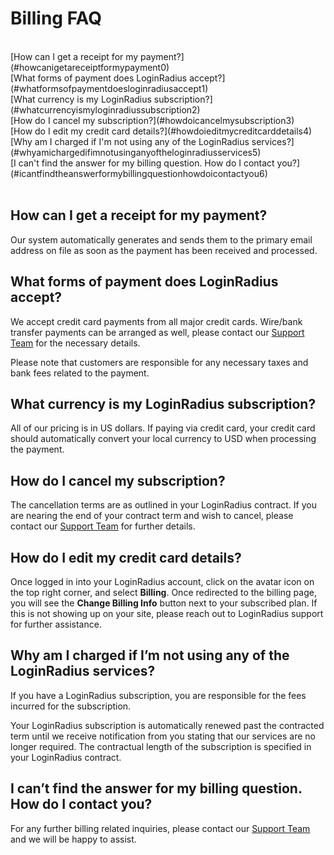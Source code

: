 # Billing FAQ

<br>
[How can I get a receipt for my payment?](#howcanigetareceiptformypayment0)
<br>
[What forms of payment does LoginRadius accept?](#whatformsofpaymentdoesloginradiusaccept1)
<br>
[What currency is my LoginRadius subscription?](#whatcurrencyismyloginradiussubscription2)
<br>
[How do I cancel my subscription?](#howdoicancelmysubscription3)
<br>
[How do I edit my credit card details?](#howdoieditmycreditcarddetails4)
<br>
[Why am I charged if I'm not using any of the LoginRadius services?](#whyamichargedifimnotusinganyoftheloginradiusservices5)
<br>
[I can't find the answer for my billing question. How do I contact you?](#icantfindtheanswerformybillingquestionhowdoicontactyou6)
<br>
<br>

## How can I get a receipt for my payment?

Our system automatically generates and sends them to the primary email address on file as soon as the payment has been received and processed.

## What forms of payment does LoginRadius accept?



We accept credit card payments from all major credit cards. Wire/bank transfer payments can be arranged as well, please contact our [Support Team](https://support.loginradius.com/hc/en-us/requests/new) for the necessary details.

Please note that customers are responsible for any necessary taxes and bank fees related to the payment.

## What currency is my LoginRadius subscription?

All of our pricing is in US dollars. If paying via credit card, your credit card should automatically convert your local currency to USD when processing the payment.

## How do I cancel my subscription?

The cancellation terms are as outlined in your LoginRadius contract. If you are nearing the end of your contract term and wish to cancel, please contact our [Support Team](https://support.loginradius.com/hc/en-us/requests/new) for further details.

## How do I edit my credit card details?

Once logged in into your LoginRadius account, click on the avatar icon on the top right corner, and select **Billing**. Once redirected to the billing page, you will see the **Change Billing Info** button next to your subscribed plan. If this is not showing up on your site, please reach out to LoginRadius support for further assistance.

## Why am I charged if I’m not using any of the LoginRadius services?

If you have a LoginRadius subscription, you are responsible for the fees incurred for the subscription. 

Your LoginRadius subscription is automatically renewed past the contracted term until we receive notification from you stating that our services are no longer required. The contractual length of the subscription is specified in your LoginRadius contract.

## I can’t find the answer for my billing question. How do I contact you?

For any further billing related inquiries, please contact our [Support Team](https://support.loginradius.com/hc/en-us/requests/new) and we will be happy to assist.
